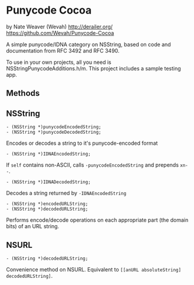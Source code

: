 Punycode Cocoa
==============

by Nate Weaver (Wevah)
http://derailer.org/
https://github.com/Wevah/Punycode-Cocoa

A simple punycode/IDNA category on NSString, based on code and documentation from RFC 3492 and RFC 3490.

To use in your own projects, all you need is NSStringPunycodeAdditions.h/m. This project includes a sample testing app.

Methods
-------

NSString
--------

	- (NSString *)punycodeEncodedString;
	- (NSString *)punycodeDecodedString;
	
Encodes or decodes a string to it's punycode-encoded format
	
	- (NSString *)IDNAEncodedString;
	
If `self` contains non-ASCII, calls `-punycodeEncodedString` and prepends `xn--`.

	- (NSString *)IDNADecodedString;

Decodes a string returned by `-IDNAEncodedString`

	- (NSString *)encodedURLString;
	- (NSString *)decodedURLString;
	
Performs encode/decode operations on each appropriate part (the domain bits) of an URL string.

NSURL
-----

	- (NSString *)decodedURLString;

Convenience method on NSURL. Equivalent to `[[anURL absoluteString] decodedURLString]`.